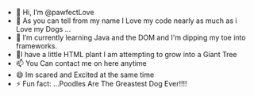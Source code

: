 - 👋 Hi, I’m @pawfectLove 
- 👀 As you can tell from my name I Love my code nearly as much as i Love my Dogs ...
- 💞️ I’m currently learning Java  and the DOM and I'm dipping my toe into frameworks. 
-  🌱I have a  little HTML plant I am attempting to grow into a Giant Tree
- 📫 You Can contact me on here anytime
- 😄 Im scared and Excited at the same time
- ⚡ Fun fact: ...Poodles Are The Greastest Dog Ever!!!!

<!---
pawfectLove/pawfectLove is a ✨ special ✨ repository because its `README.md` (this file) appears on your GitHub profile.
You can click the Preview link to take a look at your changes.
--->
